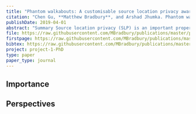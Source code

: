 ```yaml
---
title: "Phantom walkabouts: A customisable source location privacy aware routing protocol for wireless sensor networks"
citation: "Chen Gu, **Matthew Bradbury**, and Arshad Jhumka. Phantom walkabouts: A customisable source location privacy aware routing protocol for wireless sensor networks. *Concurrency and Computation: Practice and Experience*, 31(20):e5304, 2019. [doi:10.1002/cpe.5304](https://doi.org/10.1002/cpe.5304)."
publishDate: 2019-04-01
abstract: "Summary Source location privacy (SLP) is an important property for a large class of security-critical wireless sensor network (WSN) applications such as monitoring and tracking. In the seminal work on SLP, phantom routing was proposed as a viable approach to address SLP. However, recent work has shown some limitations of phantom routing such as poor data yield and low SLP. In this paper, we propose phantom walkabouts, a novel and more general version of phantom routing, which performs phantom routes of variable lengths. Through extensive simulations, we show that phantom walkabouts provides high SLP level than phantom routing under specific network configuration."
file: https://raw.githubusercontent.com/MBradbury/publications/master/papers/CCPE2019.pdf
firstpage: https://raw.githubusercontent.com/MBradbury/publications/master/firstpages/CCPE2019.svg
bibtex: https://raw.githubusercontent.com/MBradbury/publications/master/bibtex/Gu_2019_Phantomwalkabouts_customisable.bib
project: project-1-PhD
type: paper
paper_type: journal
---
```


<!-- readmore -->

## Importance

## Perspectives


